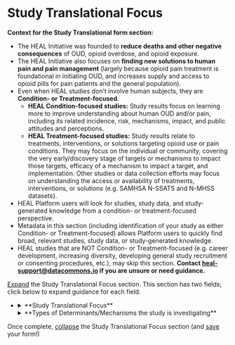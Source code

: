 # Study Translational Focus
**Context for the Study Translational form section:**

* The HEAL Initiative was founded to **reduce deaths and other negative consequences** of OUD, opioid overdose, and opioid exposure.
* The HEAL Initiative also focuses on **finding new solutions to human pain and pain management** (largely because opioid pain treatment is foundational in initiating OUD, and increases supply and access to opioid pills for pain patients and the general population).
* Even when HEAL studies don’t involve human subjects, they are **Condition- or Treatment-focused**.
  * **HEAL Condition-focused studies:** Study results focus on learning more to improve understanding about human OUD and/or pain, including its related incidence, risk, mechanisms, impact, and public attitudes and perceptions.
  * **HEAL Treatment-focused studies:** Study results relate to treatments, interventions, or solutions targeting opioid use or pain conditions. They may focus on the individual or community, covering the very early/discovery stage of targets or mechanisms to impact those targets, efficacy of a mechanism to impact a target, and implementation. Other studies or data collection efforts may focus on understanding the access or availability of treatments, interventions, or solutions (e.g. SAMHSA N-SSATS and N-MHSS datasets).
* HEAL Platform users will look for studies, study data, and study-generated knowledge from a condition- or treatment-focused perspective.
* Metadata in this section (including identification of your study as either Condition- or Treatment-focused) allows Platform users to quickly find broad, relevant studies, study data, or study-generated knowledge.
* HEAL studies that are NOT Condition- or Treatment-focused (e.g. career development, increasing diversity, developing general study recruitment or consenting procedures, etc.), may skip this section. **Contact heal-support@datacommons.io if you are unsure or need guidance.**

[Expand](expand-or-collapse-cedar-form-section.md) the Study Translational Focus section. This section has two fields; click below to expand guidance for each field.

* <details><summary>**Study Translational Focus**</summary><blockquote>
    
    <details><summary>**How to answer**</summary><blockquote>
        This field allows selection of a single answer from a limited set of choices, including: “Condition” for Condition-focused studies, and “Treatment” for Treatment-focused studies (see above for definitions). 
        <br>
        <br>
        Human subjects study examples:
          <br>
          <br>
        **Condition-focused:** an observational prospective cohort study, following developmental markers in babies exposed to opioids in utero, from birth through adolescence
        <br>
        **Treatment-focused:** a randomized control trial, testing efficacy of a novel non-opioid drug for pain versus status quo use of an opioid drug. 
       
       Basic science or non-human subjects study examples:
          <br>
          <br>
          **Condition-focused:** a biochemical study investigating the molecular mechanisms of cell signaling in pain/nociception
          <br>
          **Treatment-focused:** a small molecule screen to discover chemical drugs that activate or deactivate a molecular target involved in opioid-addictive or overdose pathways.   
    </blockquote></details>
    <details><summary>**How this field will be used**</summary><blockquote>
        These values will likely be filterable under “Advanced Search” on the HEAL Platform Discovery page. As noted above, a wide variety of Platform users will likely seek condition- or treatment-focused studies, study data, and study-generated knowledge, allowing them to better study and/or understand 1) a human opioid or pain condition and/or 2) opioid or pain treatments, interventions, or solutions at the individual or community level. Identification of your study as either Condition- or Treatment-focused, allows these users to more rapidly filter studies and discover the information they need.
    </blockquote></details>    
    </blockquote></details>
    
    
    <details><summary>**Types of Determinants/Mechanisms the study is investigating**</summary><blockquote>
                    
    <details><summary>**How to answer**</summary><blockquote> 
        <ul>
        <li> This field allows multiple selections from a limited set of answers, including: 
            <ul> 
            <li> Biology and Health
            </li> 
            <li> Mental Health
            </li>
            <li> Social Determinants
            </li>
            <li> Public Attitudes or Stigma
            </li>
            <li> Stigma
            </li>
            </ul>
            Select all that apply.
        </li>
        <li> **For Condition-focused** studies, consider the determinants or mechanisms of the human opioid or pain condition you are investigating. For example:
            <ul> 
            <li> Biology and Health: A study focused on molecular or biophysical mechanisms of bodily injury and pain perception
            </li> 
            <li> Mental Health: An observational study measuring the incidence and timing of onset of rumination and other anxiety or depressive symptoms/states in patients that do or do not transition from acute to chronic pain
            </li>
            <li> Social Determinants: A study measuring items such as income and education level, family support, access to healthcare and food, etc.
            </li>
            <li> Public Attitudes or Stigma: A study measuring items such as individual perceptions of stigma from friends, family, and employers around their pain experience
            </li>
            <li>Public Attitudes or Stigma AND Social Determinants: A study randomly surveying individuals’ attitudes towards those with OUD (public attitudes and stigma are a subset of all social determinants).
            </li>
            </ul>
        <li> For **Treatment-focused** studies, think about the mechanism of the treatment, intervention, or solution you are investigating. For example:
            <ul> 
            <li> Biology and Health: A small molecule screen study looking for drugs that inhibit a novel protein target in the opioid reward pathway as a possible drug candidate to treat OUD, or a study investigating efficacy of a drug or surgical procedure to treat chronic back pain
            </li> 
            <li> Mental Health: A study investigating relative efficacy of group therapy versus one-on-one therapy to prevent opioid use relapse
            </li>
            <li> Biology and Health AND Social Determinants: A study investigating efficacy of providing individuals leaving jail, with a history of opioid use, either 1) MOUD alone or 2) MOUD plus supports such as housing, food, and education/employment assistance
            </li>
            <li> Public Attitudes or Stigma: A study investigating efficacy of a community-level communications campaign, discussing OUD as a disease, to change public attitudes and reduce stigma towards sufferers
            </li>
            </ul>
        </li>
            </ul>
    </blockquote></details>
    <details><summary>**How this field will be used**</summary><blockquote> 
        These values will likely be filterable under “Advanced Search” on the HEAL Platform Discovery page. Platform users can use this field to filter studies based on their treatment mode. For example: 
        <br>
        <br>
        <ul>
            <li>Mental Health: A patient with OUD may seek a mental health intervention/treatment, if they are reluctant to use medication or are in a rehabilitation facility that does not allow medication.</li>
            <li>Biology and Health: A pain clinician, who has historically treated patients with opioids and seen some resulting addictions, may seek information on non-opioid-based pain treatments.</li>
            <li>Social Determinants: A public health official, in an area with high opioid overdose rates, despite high naloxone availability, might suspect social determinants (e.g. attitudes/stigma, lack of communication/education, lack of transportation to distribution centers, etc.) play a role in low uptake/effective use of naloxone.</li>
        </ul>
        <br>
        Filtering will allow Platform users to quickly find broad, relevant studies, study data, or study-generated knowledge.       
    </blockquote></details>
    </blockquote></details>

Once complete, [collapse](expand-or-collapse-cedar-form-section.md) the Study Translational Focus section (and [save](save-cedar-form.md) your form!)        
